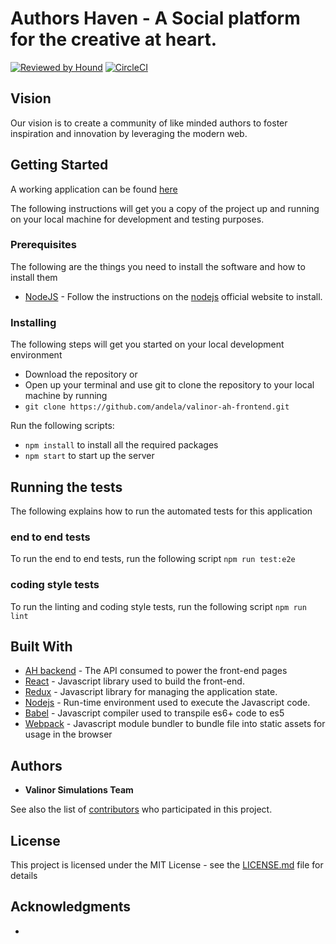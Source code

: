
Authors Haven - A Social platform for the creative at heart.
=======
[![Reviewed by Hound](https://img.shields.io/badge/Reviewed_by-Hound-8E64B0.svg)](https://houndci.com) [![CircleCI](https://circleci.com/gh/andela/valinor-ah-frontend/tree/develop.svg?style=svg)](https://circleci.com/gh/andela/valinor-ah-frontend/tree/develop)

## Vision

Our vision is to create a community of like minded authors to foster inspiration and innovation by leveraging the modern web.


## Getting Started

A working application can be found [here](https://valinor-ah-frontend.herokuapp.com)

The following instructions will get you a copy of the project up and running on your local machine for development and testing purposes.

### Prerequisites

The following are the things you need to install the software and how to install them

- [NodeJS](https://github.com/nodejs/node) - Follow the instructions on the [nodejs](https://nodejs.org/en/) official website to install.

### Installing

The following steps will get you started on your local development environment

- Download the repository or 
- Open up your terminal and use git to clone the repository to your local machine by running  
- `git clone https://github.com/andela/valinor-ah-frontend.git`

Run the following scripts:
- `npm install` to install all the required packages
- `npm start` to start up the server


## Running the tests

The following explains how to run the automated tests for this application

###  end to end tests

To run the end to end tests, run the following script
`npm run test:e2e`

### coding style tests

To run the linting and coding style tests, run the following script
`npm run lint`


## Built With

* [AH backend](https://valinor-ah-backend-staging.herokuapp.com/api/v1/) - The API consumed to power the front-end pages
* [React](https://reactjs.org/) - Javascript library used to build the front-end.
* [Redux](https://redux.js.org/) - Javascript library for managing the application state.
* [Nodejs](https://nodejs.org/) - Run-time environment used to execute the Javascript code.
* [Babel](https://babeljs.io/) - Javascript compiler used to transpile es6+ code to es5
* [Webpack](https://webpack.js.org/) - Javascript module bundler to bundle file into static assets for usage in the browser


## Authors

* **Valinor Simulations Team**

See also the list of [contributors](https://github.com/andela/valinor-ah-frontend/contributors) who participated in this project.


## License

This project is licensed under the MIT License - see the [LICENSE.md](LICENSE.md) file for details



## Acknowledgments

* 

